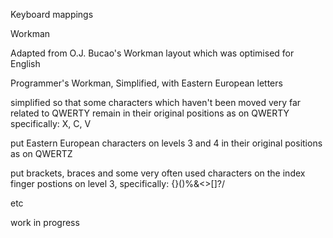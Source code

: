 Keyboard mappings


Workman

Adapted from O.J. Bucao's Workman layout which was optimised for English


Programmer's Workman, Simplified, with Eastern European letters

simplified so that some characters which haven't been moved very far related to QWERTY remain in their original positions as on QWERTY
specifically: X, C, V

put Eastern European characters on levels 3 and 4 in their original positions as on QWERTZ

put brackets, braces and some very often used characters on the index finger postions on level 3, specifically: {}()%&<>[]?/

etc


work in progress
